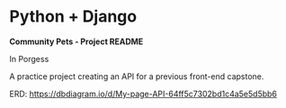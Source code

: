 # Python + Django

**Community Pets - Project README**

In Porgess

A practice project creating an API for a previous front-end capstone.

ERD:  https://dbdiagram.io/d/My-page-API-64ff5c7302bd1c4a5e5d5bb6



